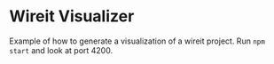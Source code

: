 # Wireit Visualizer

Example of how to generate a visualization of a wireit project. Run `npm start` and look at port 4200.
